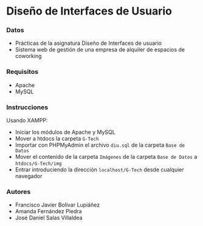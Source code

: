# Diseño de Interfaces de Usuario

### Datos

* Prácticas de la asignatura Diseño de Interfaces de usuario
* Sistema web de gestión de una empresa de alquiler de espacios de coworking

### Requisitos

* Apache
* MySQL

### Instrucciones

Usando XAMPP:
* Iniciar los módulos de Apache y MySQL
* Mover a htdocs la carpeta `G-Tech`
* Importar con PHPMyAdmin el archivo `diu.sql` de la carpeta `Base de Datos`
* Mover el contenido de la carpeta `Imágenes` de la carpeta `Base de Datos` a `htdocs/G-Tech/img`
* Entrar introduciendo la dirección `localhost/G-Tech` desde cualquier navegador

### Autores

* Francisco Javier Bolívar Lupiáñez
* Amanda Fernández Piedra
* José Daniel Salas Villaldea
